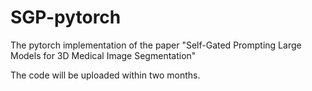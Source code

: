 # SGP-pytorch
The pytorch implementation of the paper "Self-Gated Prompting Large Models for 3D Medical Image Segmentation"

The code will be uploaded within two months.

